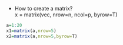 - How to create a matrix? <br>
x = matrix(vec, nrow=n, ncol=p, byrow=T)
````r
a=1:20
x1=matrix(a,nrow=5) 
x2=matrix(a,nrow=5,byrow=T)
````
